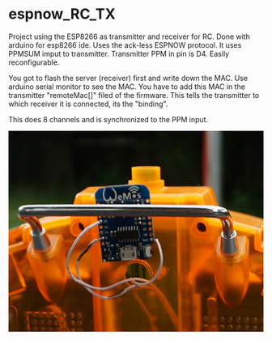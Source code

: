 # espnow_RC_TX

Project using the ESP8266 as transmitter and receiver for RC. Done with arduino for esp8266 ide. Uses the ack-less ESPNOW protocol. It uses PPMSUM imput to transmitter. Transmitter PPM in pin is D4. Easily reconfigurable. 

You got to flash the server (receiver) first and write down the MAC. Use arduino serial monitor to see the MAC. You have to add this MAC in the transmitter "remoteMac[]" filed of the firmware. This tells the transmitter to which receiver it is connected, its the "binding".

This does 8 channels and is synchronized to the PPM input.

![DSC02359.jpg](DSC02359.jpg "Wiring")
